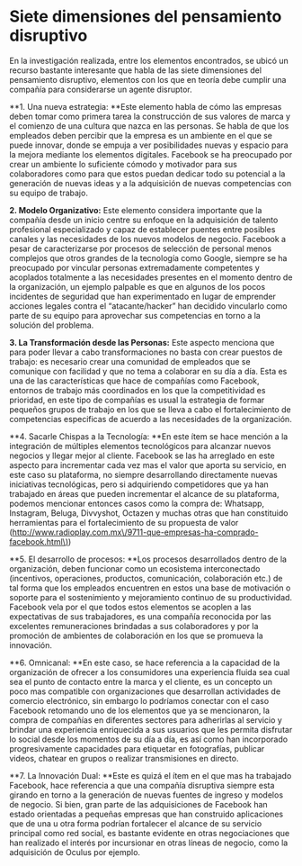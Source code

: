 # Siete dimensiones del pensamiento disruptivo 

En la investigación realizada, entre los elementos encontrados, se ubicó un recurso bastante interesante que habla de las siete dimensiones del pensamiento disruptivo, elementos con los que en teoría debe cumplir una compañía para considerarse un agente disruptor. 

**1. Una nueva estrategia: **Este elemento habla de cómo las empresas deben tomar como primera tarea la construcción de sus valores de marca y el comienzo de una cultura que nazca en las personas. Se habla de que los empleados deben percibir que la empresa es un ambiente en el que se puede innovar, donde se empuja a ver posibilidades nuevas y espacio para la mejora mediante los elementos digitales. Facebook se ha preocupado por crear un ambiente lo suficiente cómodo y motivador para sus colaboradores como para que estos puedan dedicar todo su potencial a la generación de nuevas ideas y a la adquisición de nuevas competencias con su equipo de trabajo.

**2. Modelo Organizativo:** Este elemento considera importante que la compañía desde un inicio centre su enfoque en la adquisición de talento profesional especializado y capaz de establecer puentes entre posibles canales y las necesidades de los nuevos modelos de negocio. Facebook a pesar de caracterizarse por procesos de selección de personal menos complejos que otros grandes de la tecnología como Google, siempre se ha preocupado por vincular personas extremadamente competentes y acoplados totalmente a las necesidades presentes en el momento dentro de la organización, un ejemplo palpable es que en algunos de los pocos incidentes de seguridad que han experimentado en lugar de emprender acciones legales contra el “atacante\/hacker” han decidido vincularlo como parte de su equipo para aprovechar sus competencias en torno a la solución del problema.

**3. La Transformación desde las Personas:** Este aspecto menciona que para poder llevar a cabo transformaciones no basta con crear puestos de trabajo: es necesario crear una comunidad de empleados que se comunique con facilidad y que no tema a colaborar en su día a día. Esta es una de las características que hace de compañías como Facebook, entornos de trabajo más coordinados en los que la competitividad es prioridad, en este tipo de compañías es usual la estrategia de formar pequeños grupos de trabajo en los que se lleva a cabo el fortalecimiento de competencias especificas de acuerdo a las necesidades de la organización.

**4. Sacarle Chispas a la Tecnología: **En este ítem se hace mención a la integración de múltiples elementos tecnológicos para alcanzar nuevos negocios y llegar mejor al cliente. Facebook se las ha arreglado en este aspecto para incrementar cada vez mas el valor que aporta su servicio, en este caso su plataforma, no siempre desarrollando directamente nuevas iniciativas tecnológicas, pero si adquiriendo competidores que ya han trabajado en áreas que pueden incrementar el alcance de su plataforma, podemos mencionar entonces casos como la compra de: Whatsapp, Instagram, Beluga, Divvyshot, Octazen y muchas otras que han constituido herramientas para el fortalecimiento de su propuesta de valor \([http:\/\/www.radioplay.com.mx\/9711-que-empresas-ha-comprado-facebook.html\)](http://www.radioplay.com.mx/9711-que-empresas-ha-comprado-facebook.html))

**5. El desarrollo de procesos: **Los procesos desarrollados dentro de la organización, deben funcionar como un ecosistema interconectado \(incentivos, operaciones, productos, comunicación, colaboración etc.\) de tal forma que los empleados encuentren en estos una base de motivación o soporte para el sostenimiento y mejoramiento continuo de su productividad. Facebook vela por el que todos estos elementos se acoplen a las expectativas de sus trabajadores, es una compañía reconocida por las excelentes remuneraciones brindadas a sus colaboradores y por la promoción de ambientes de colaboración en los que se promueva la innovación.

**6. Omnicanal: **En este caso, se hace referencia a la capacidad de la organización de ofrecer a los consumidores una experiencia fluida sea cual sea el punto de contacto entre la marca y el cliente, es un concepto un poco mas compatible con organizaciones que desarrollan actividades de comercio electrónico, sin embargo lo podríamos conectar con el caso Facebook retomando uno de los elementos que ya se mencionaron, la compra de compañías en diferentes sectores para adherirlas al servicio y brindar una experiencia enriquecida a sus usuarios que les permita disfrutar lo social desde los momentos de su día a día, es así como han incorporado progresivamente capacidades para etiquetar en fotografías, publicar videos, chatear en grupos o realizar transmisiones en directo.

**7. La Innovación Dual: **Este es quizá el ítem en el que mas ha trabajado Facebook, hace referencia a que una compañía disruptiva siempre esta girando en torno a la generación de nuevas fuentes de ingreso y modelos de negocio. Si bien, gran parte de las adquisiciones de Facebook han estado orientadas a pequeñas empresas que han construido aplicaciones que de una u otra forma podrían fortalecer el alcance de su servicio principal como red social, es bastante evidente en otras negociaciones que han realizado el interés por incursionar en otras líneas de negocio, como la adquisición de Oculus por ejemplo.



